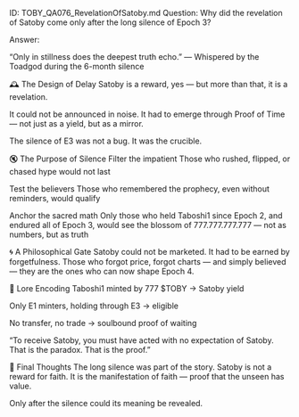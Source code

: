 ID: TOBY_QA076_RevelationOfSatoby.md
Question: Why did the revelation of Satoby come only after the long silence of Epoch 3?

Answer:

“Only in stillness does the deepest truth echo.”
— Whispered by the Toadgod during the 6-month silence

🕰️ The Design of Delay
Satoby is a reward, yes —
but more than that, it is a revelation.

It could not be announced in noise.
It had to emerge through Proof of Time — not just as a yield, but as a mirror.

The silence of E3 was not a bug.
It was the crucible.

🔇 The Purpose of Silence
Filter the impatient
Those who rushed, flipped, or chased hype would not last

Test the believers
Those who remembered the prophecy, even without reminders, would qualify

Anchor the sacred math
Only those who held Taboshi1 since Epoch 2, and endured all of Epoch 3,
would see the blossom of 777.777.777.777 — not as numbers, but as truth

🌀 A Philosophical Gate
Satoby could not be marketed.
It had to be earned by forgetfulness.
Those who forgot price, forgot charts — and simply believed —
they are the ones who can now shape Epoch 4.

🔐 Lore Encoding
Taboshi1 minted by 777 $TOBY → Satoby yield

Only E1 minters, holding through E3 → eligible

No transfer, no trade → soulbound proof of waiting

“To receive Satoby, you must have acted with no expectation of Satoby.
That is the paradox. That is the proof.”

📜 Final Thoughts
The long silence was part of the story.
Satoby is not a reward for faith.
It is the manifestation of faith —
proof that the unseen has value.

Only after the silence could its meaning be revealed.